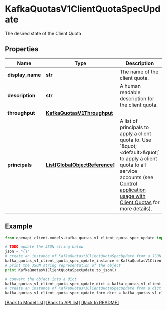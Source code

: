 # KafkaQuotasV1ClientQuotaSpecUpdate

The desired state of the Client Quota

## Properties
Name | Type | Description | Notes
------------ | ------------- | ------------- | -------------
**display_name** | **str** | The name of the client quota. | [optional] 
**description** | **str** | A human readable description for the client quota. | [optional] 
**throughput** | [**KafkaQuotasV1Throughput**](KafkaQuotasV1Throughput.md) |  | [optional] 
**principals** | [**List[GlobalObjectReference]**](GlobalObjectReference.md) | A list of principals to apply a client quota to. Use &#x60;\&quot;&lt;default&gt;\&quot;&#x60; to apply a client quota to all service accounts (see [Control application usage with Client Quotas](https://docs.confluent.io/cloud/current/clusters/client-quotas.html#control-application-usage-with-client-quotas) for more details).  | [optional] 

## Example

```python
from openapi_client.models.kafka_quotas_v1_client_quota_spec_update import KafkaQuotasV1ClientQuotaSpecUpdate

# TODO update the JSON string below
json = "{}"
# create an instance of KafkaQuotasV1ClientQuotaSpecUpdate from a JSON string
kafka_quotas_v1_client_quota_spec_update_instance = KafkaQuotasV1ClientQuotaSpecUpdate.from_json(json)
# print the JSON string representation of the object
print KafkaQuotasV1ClientQuotaSpecUpdate.to_json()

# convert the object into a dict
kafka_quotas_v1_client_quota_spec_update_dict = kafka_quotas_v1_client_quota_spec_update_instance.to_dict()
# create an instance of KafkaQuotasV1ClientQuotaSpecUpdate from a dict
kafka_quotas_v1_client_quota_spec_update_form_dict = kafka_quotas_v1_client_quota_spec_update.from_dict(kafka_quotas_v1_client_quota_spec_update_dict)
```
[[Back to Model list]](../ccloud/README.md#documentation-for-models) [[Back to API list]](../ccloud/README.md#documentation-for-api-endpoints) [[Back to README]](../ccloud/README.md)


